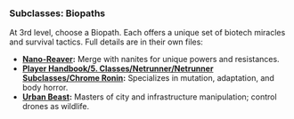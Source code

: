 ### Subclasses: Biopaths

At 3rd level, choose a Biopath. Each offers a unique set of biotech miracles and survival tactics. Full details are in their own files:

- **[Nano-Reaver](../../Fixer/Fixer%20Subclasses/Nano-Reaver.md):** Merge with nanites for unique powers and resistances.
- **[Player Handbook/5. Classes/Netrunner/Netrunner Subclasses/Chrome Ronin](Player%20Handbook/5.%20Classes/Netrunner/Netrunner%20Subclasses/Chrome%20Ronin):** Specializes in mutation, adaptation, and body horror.
- **[Urban Beast](../../Fixer/Fixer%20Subclasses/Urban%20Beast.md):** Masters of city and infrastructure manipulation; control drones as wildlife.